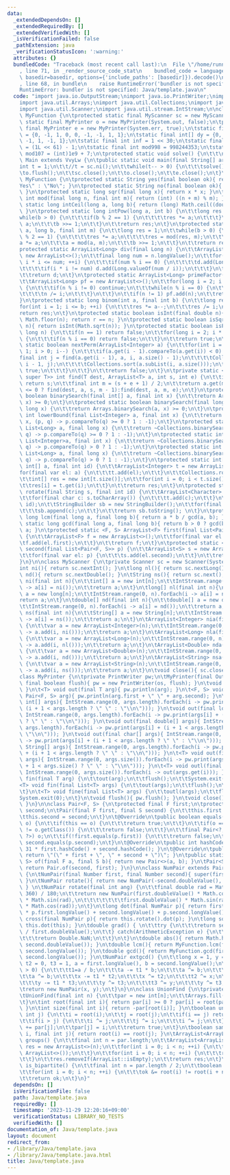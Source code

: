```yaml
---
data:
  _extendedDependsOn: []
  _extendedRequiredBy: []
  _extendedVerifiedWith: []
  _isVerificationFailed: false
  _pathExtension: java
  _verificationStatusIcon: ':warning:'
  attributes: {}
  bundledCode: "Traceback (most recent call last):\n  File \"/home/runner/.local/lib/python3.10/site-packages/onlinejudge_verify/documentation/build.py\"\
    , line 71, in _render_source_code_stat\n    bundled_code = language.bundle(stat.path,\
    \ basedir=basedir, options={'include_paths': [basedir]}).decode()\n  File \"/home/runner/.local/lib/python3.10/site-packages/onlinejudge_verify/languages/user_defined.py\"\
    , line 68, in bundle\n    raise RuntimeError('bundler is not specified: {}'.format(str(path)))\n\
    RuntimeError: bundler is not specified: Java/template.java\n"
  code: "import java.io.OutputStream;\nimport java.io.PrintWriter;\nimport java.util.ArrayList;\n\
    import java.util.Arrays;\nimport java.util.Collections;\nimport java.util.List;\n\
    import java.util.Scanner;\nimport java.util.stream.IntStream;\n\nclass VvyLw extends\
    \ MyFunction {\n\tprotected static final MyScanner sc = new MyScanner();\n\tprotected\
    \ static final MyPrinter o = new MyPrinter(System.out, false);\n\tprotected static\
    \ final MyPrinter e = new MyPrinter(System.err, true);\n\tstatic final int[] dx\
    \ = {0, -1, 1, 0, 0, -1, -1, 1, 1};\n\tstatic final int[] dy = {0, 0, 0, -1, 1,\
    \ -1, 1, -1, 1};\n\tstatic final int inf = 1 << 30;\n\tstatic final long linf\
    \ = (1L << 61) - 1;\n\tstatic final int mod998 = 998244353;\n\tstatic final int\
    \ mod107 = (int)1e9 + 7;\n\tprotected static void solve() {\n\t\t\n\t}\n}\nclass\
    \ Main extends VvyLw {\n\tpublic static void main(final String[] args) {\n\t\t\
    int t = 1;\n\t\t//t = sc.ni();\n\t\twhile(t-- > 0) {\n\t\t\tsolve();\n\t\t}\n\t\
    \to.flush();\n\t\tsc.close();\n\t\to.close();\n\t\te.close();\n\t}\n}\n\nclass\
    \ MyFunction {\n\tprotected static String yes(final boolean ok){ return ok ? \"\
    Yes\" : \"No\"; }\n\tprotected static String no(final boolean ok){ return yes(!ok);\
    \ }\n\tprotected static long sqr(final long x){ return x * x; }\n\tprotected static\
    \ int mod(final long n, final int m){ return (int) ((n + m) % m); }\n\tprotected\
    \ static long intCeil(long a, long b){ return (long) Math.ceil((double)a / b);\
    \ }\n\tprotected static long intPow(long a, int b) {\n\t\tlong res = 1;\n\t\t\
    while(b > 0) {\n\t\t\tif(b % 2 == 1) {\n\t\t\t\tres *= a;\n\t\t\t}\n\t\t\ta *=\
    \ a;\n\t\t\tb >>= 1;\n\t\t}\n\t\treturn res;\n\t}\n\tprotected static long intPow(long\
    \ a, long b, final int m) {\n\t\tlong res = 1;\n\t\twhile(b > 0) {\n\t\t\tif(b\
    \ % 2 == 1) {\n\t\t\t\tres *= a;\n\t\t\t\tres = mod(res, m);\n\t\t\t}\n\t\t\t\
    a *= a;\n\t\t\ta = mod(a, m);\n\t\t\tb >>= 1;\n\t\t}\n\t\treturn res;\n\t}\n\t\
    protected static ArrayList<Long> div(final Long n) {\n\t\tArrayList<Long> d =\
    \ new ArrayList<>();\n\t\tfinal long num = n.longValue();\n\t\tfor(long i = 1;\
    \ i * i <= num; ++i) {\n\t\t\tif(num % i == 0) {\n\t\t\t\td.add(Long.valueOf(i));\n\
    \t\t\t\tif(i * i != num) d.add(Long.valueOf(num / i));\n\t\t\t}\n\t\t}\n\t\tCollections.sort(d);\n\
    \t\treturn d;\n\t}\n\tprotected static ArrayList<Long> primeFactor(Long n) {\n\
    \t\tArrayList<Long> pf = new ArrayList<>();\n\t\tfor(long i = 2; i * i <= n; ++i)\
    \ {\n\t\t\tif(n % i != 0) continue;\n\t\t\twhile(n % i == 0) {\n\t\t\t\tpf.add(i);\n\
    \t\t\t\tn /= i;\n\t\t\t}\n\t\t}\n\t\tif(n != 1) pf.add(n);\n\t\treturn pf;\n\t\
    }\n\tprotected static long binom(int a, final int b) {\n\t\tlong res = 1;\n\t\t\
    for(int i = 1; i <= b; ++i) {\n\t\t\tres *= a--;\n\t\t\tres /= i;\n\t\t}\n\t\t\
    return res;\n\t}\n\tprotected static boolean isInt(final double n){ long r = (long)\
    \ Math.floor(n); return r == n; }\n\tprotected static boolean isSqr(final long\
    \ n){ return isInt(Math.sqrt(n)); }\n\tprotected static boolean isPrime(final\
    \ long n) {\n\t\tif(n == 1) return false;\n\t\tfor(long i = 2; i * i <= n; ++i)\
    \ {\n\t\t\tif(n % i == 0) return false;\n\t\t}\n\t\treturn true;\n\t}\n\tprotected\
    \ static boolean nextPerm(ArrayList<Integer> a) {\n\t\tfor(int i = a.size() -\
    \ 1; i > 0; i--) {\n\t\t\tif(a.get(i - 1).compareTo(a.get(i)) < 0) {\n\t\t\t\t\
    final int j = find(a.get(i - 1), a, i, a.size() - 1);\n\t\t\t\tCollections.swap(a,\
    \ i - 1, j);\n\t\t\t\tCollections.sort(a.subList(i, a.size()));\n\t\t\t\treturn\
    \ true;\n\t\t\t}\n\t\t}\n\t\treturn false;\n\t}\n\tprivate static <T extends Comparable<?\
    \ super T>> int find(T dest, ArrayList<T> a, int s, int e) {\n\t\tif (s == e)\
    \ return s;\n\t\tfinal int m = (s + e + 1) / 2;\n\t\treturn a.get(m).compareTo(dest)\
    \ <= 0 ? find(dest, a, s, m - 1):find(dest, a, m, e);\n\t}\n\tprotected static\
    \ boolean binarySearch(final int[] a, final int x) {\n\t\treturn Arrays.binarySearch(a,\
    \ x) >= 0;\n\t}\n\tprotected static boolean binarySearch(final long[] a, final\
    \ long x) {\n\t\treturn Arrays.binarySearch(a, x) >= 0;\n\t}\n\tprotected static\
    \ int lowerBound(final List<Integer> a, final int x) {\n\t\treturn ~Collections.binarySearch(a,\
    \ x, (p, q) -> p.compareTo(q) >= 0 ? 1 : -1);\n\t}\n\tprotected static int lowerBound(final\
    \ List<Long> a, final long x) {\n\t\treturn ~Collections.binarySearch(a, x, (p,\
    \ q) -> p.compareTo(q) >= 0 ? 1 : -1);\n\t}\n\tprotected static int upperBound(final\
    \ List<Integer>a, final int x) {\n\t\treturn ~Collections.binarySearch(a, x, (p,\
    \ q) -> p.compareTo(q) > 0 ? 1 : -1);\n\t}\n\tprotected static int upperBound(final\
    \ List<Long> a, final long x) {\n\t\treturn ~Collections.binarySearch(a, x, (p,\
    \ q) -> p.compareTo(q) > 0 ? 1 : -1);\n\t}\n\tprotected static int[] rotate(final\
    \ int[] a, final int id) {\n\t\tArrayList<Integer> t = new ArrayList<>();\n\t\t\
    for(final var el: a) {\n\t\t\tt.add(el);\n\t\t}\n\t\tCollections.rotate(t, id);\n\
    \t\tint[] res = new int[t.size()];\n\t\tfor(int i = 0; i < t.size(); ++i) {\n\t\
    \t\tres[i] = t.get(i);\n\t\t}\n\t\treturn res;\n\t}\n\tprotected static String\
    \ rotate(final String s, final int id) {\n\t\tArrayList<Character> t = new ArrayList<>();\n\
    \t\tfor(final char c: s.toCharArray()) {\n\t\t\tt.add(c);\n\t\t}\n\t\tCollections.rotate(t,\
    \ id);\n\t\tStringBuilder sb = new StringBuilder();\n\t\tfor(final var c: t) {\n\
    \t\t\tsb.append(c);\n\t\t}\n\t\treturn sb.toString(); \n\t}\n\tprotected static\
    \ long lcm(final long a, final long b){ return a * b / gcd(a, b); }\n\tprotected\
    \ static long gcd(final long a, final long b){ return b > 0 ? gcd(b, a % b) :\
    \ a; }\n\tprotected static <F, S> ArrayList<F> first(final List<Pair<F, S>> p)\
    \ {\n\t\tArrayList<F> f = new ArrayList<>();\n\t\tfor(final var el: p) {\n\t\t\
    \tf.add(el.first);\n\t\t}\n\t\treturn f;\n\t}\n\tprotected static <F, S> ArrayList<S>\
    \ second(final List<Pair<F, S>> p) {\n\t\tArrayList<S> s = new ArrayList<>();\n\
    \t\tfor(final var el: p) {\n\t\t\ts.add(el.second);\n\t\t}\n\t\treturn s;\n\t\
    }\n}\n\nclass MyScanner {\n\tprivate Scanner sc = new Scanner(System.in);\n\t\
    int ni(){ return sc.nextInt(); }\n\tlong nl(){ return sc.nextLong(); }\n\tdouble\
    \ nd(){ return sc.nextDouble(); }\n\tString ns(){ return sc.next(); }\n\tint[]\
    \ ni(final int n){\n\t\tint[] a = new int[n];\n\t\tIntStream.range(0, n).forEach(i\
    \ -> a[i] = ni());\n\t\treturn a;\n\t}\n\tlong[] nl(final int n){\n\t\tlong[]\
    \ a = new long[n];\n\t\tIntStream.range(0, n).forEach(i -> a[i] = nl());\n\t\t\
    return a;\n\t}\n\tdouble[] nd(final int n){\n\t\tdouble[] a = new double[n];\n\
    \t\tIntStream.range(0, n).forEach(i -> a[i] = nd());\n\t\treturn a;\n\t}\n\tString[]\
    \ ns(final int n){\n\t\tString[] a = new String[n];\n\t\tIntStream.range(0, n).forEach(i\
    \ -> a[i] = ns());\n\t\treturn a;\n\t}\n\tArrayList<Integer> nia(final int n)\
    \ {\n\t\tvar a = new ArrayList<Integer>(n);\n\t\tIntStream.range(0, n).forEach(i\
    \ -> a.add(i, ni()));\n\t\treturn a;\n\t}\n\tArrayList<Long> nla(final int n)\
    \ {\n\t\tvar a = new ArrayList<Long>(n);\n\t\tIntStream.range(0, n).forEach(i\
    \ -> a.add(i, nl()));\n\t\treturn a;\n\t}\n\tArrayList<Double> nda(final int n)\
    \ {\n\t\tvar a = new ArrayList<Double>(n);\n\t\tIntStream.range(0, n).forEach(i\
    \ -> a.add(i, nd()));\n\t\treturn a;\n\t}\n\tArrayList<String> nsa(final int n)\
    \ {\n\t\tvar a = new ArrayList<String>(n);\n\t\tIntStream.range(0, n).forEach(i\
    \ -> a.add(i, ns()));\n\t\treturn a;\n\t}\n\tvoid close(){ sc.close(); }\n}\n\n\
    class MyPrinter {\n\tprivate PrintWriter pw;\n\tMyPrinter(final OutputStream os,\
    \ final boolean flush){ pw = new PrintWriter(os, flush); }\n\tvoid out(){ pw.println();\
    \ }\n\t<T> void out(final T arg){ pw.println(arg); }\n\t<F, S> void out(final\
    \ Pair<F, S> arg){ pw.println(arg.first + \" \" + arg.second); }\n\tvoid out(final\
    \ int[] args){ IntStream.range(0, args.length).forEach(i -> pw.print(args[i] +\
    \ (i + 1 < args.length ? \" \" : \"\\n\"))); }\n\tvoid out(final long[] args){\
    \ IntStream.range(0, args.length).forEach(i -> pw.print(args[i] + (i + 1 < args.length\
    \ ? \" \" : \"\\n\"))); }\n\tvoid out(final double[] args){ IntStream.range(0,\
    \ args.length).forEach(i -> pw.print(args[i] + (i + 1 < args.length ? \" \" :\
    \ \"\\n\"))); }\n\tvoid out(final char[] args){ IntStream.range(0, args.length).forEach(i\
    \ -> pw.print(args[i] + (i + 1 < args.length ? \" \" : \"\\n\"))); }\n\tvoid out(final\
    \ String[] args){ IntStream.range(0, args.length).forEach(i -> pw.print(args[i]\
    \ + (i + 1 < args.length ? \" \" : \"\\n\"))); }\n\t<T> void out(final List<T>\
    \ args){ IntStream.range(0, args.size()).forEach(i -> pw.print(args.get(i) + (i\
    \ + 1 < args.size() ? \" \" : \"\\n\"))); }\n\t<T> void outl(final List<T> args){\
    \ IntStream.range(0, args.size()).forEach(i -> out(args.get(i))); }\n\t<T> void\
    \ fin(final T arg) {\n\t\tout(arg);\n\t\tflush();\n\t\tSystem.exit(0);\n\t}\n\t\
    <T> void fin(final List<T> args) {\n\t\tout(args);\n\t\tflush();\n\t\tSystem.exit(0);\n\
    \t}\n\t<T> void fine(final List<T> args) {\n\t\toutl(args);\n\t\tflush();\n\t\t\
    System.exit(0);\n\t}\n\tvoid flush(){ pw.flush(); }\n\tvoid close(){ pw.close();\
    \ }\n}\n\nclass Pair<F, S> {\n\tprotected final F first;\n\tprotected final S\
    \ second;\n\tPair(final F first, final S second) {\n\t\tthis.first = first;\n\t\
    \tthis.second = second;\n\t}\n\t@Override\n\tpublic boolean equals(final Object\
    \ o) {\n\t\tif(this == o) {\n\t\t\treturn true;\n\t\t}\n\t\tif(o == null || getClass()\
    \ != o.getClass()) {\n\t\t\treturn false;\n\t\t}\n\t\tfinal Pair<?, ?> p = (Pair<?,\
    \ ?>) o;\n\t\tif(!first.equals(p.first)) {\n\t\t\treturn false;\n\t\t}\n\t\treturn\
    \ second.equals(p.second);\n\t}\n\t@Override\n\tpublic int hashCode(){ return\
    \ 31 * first.hashCode() + second.hashCode(); }\n\t@Override\n\tpublic String toString(){\
    \ return \"(\" + first + \", \" + second + \")\"; }\n\tpublic static <F, S> Pair<F,\
    \ S> of(final F a, final S b){ return new Pair<>(a, b); }\n\tPair<S, F> swap(){\
    \ return Pair.of(second, first); }\n}\n\nclass NumPair extends Pair<Number, Number>\
    \ {\n\tNumPair(final Number first, final Number second){ super(first, second);\
    \ }\n\tNumPair rotate(){ return new NumPair(-second.doubleValue(), first.doubleValue());\
    \ } \n\tNumPair rotate(final int ang) {\n\t\tfinal double rad = Math.PI * MyFunction.mod(ang,\
    \ 360) / 180;\n\t\treturn new NumPair(first.doubleValue() * Math.cos(rad) - second.doubleValue()\
    \ * Math.sin(rad),\n\t\t\t\t\t\t\tfirst.doubleValue() * Math.sin(rad) + second.doubleValue()\
    \ * Math.cos(rad));\n\t}\n\tlong dot(final NumPair p){ return first.longValue()\
    \ * p.first.longValue() + second.longValue() + p.second.longValue(); }\n\tlong\
    \ cross(final NumPair p){ return this.rotate().dot(p); }\n\tlong square(){ return\
    \ this.dot(this); }\n\tdouble grad() { \n\t\ttry {\n\t\t\treturn second.doubleValue()\
    \ / first.doubleValue();\n\t\t} catch(ArithmeticException e) {\n\t\t\te.printStackTrace();\n\
    \t\t\treturn Double.NaN;\n\t\t}\n\t}\n\tdouble abs(){ return Math.hypot(first.doubleValue(),\
    \ second.doubleValue()); }\n\tdouble lcm(){ return MyFunction.lcm(first.longValue(),\
    \ second.longValue()); }\n\tdouble gcd(){ return MyFunction.gcd(first.longValue(),\
    \ second.longValue()); }\n\tNumPair extgcd() {\n\t\tlong x = 1, y = 0, t1 = 0,\
    \ t2 = 0, t3 = 1, a = first.longValue(), b = second.longValue();\n\t\twhile(b\
    \ > 0) {\n\t\t\tt1=a / b;\n\t\t\ta -= t1 * b;\n\t\t\ta ^= b;\n\t\t\tb ^= a;\n\t\
    \t\ta ^= b;\n\t\t\tx -= t1 * t2;\n\t\t\tx ^= t2;\n\t\t\tt2 ^= x;\n\t\t\tx ^= t2;\n\
    \t\t\ty -= t1 * t3;\n\t\t\ty ^= t3;\n\t\t\tt3 ^= y;\n\t\t\ty ^= t3;\n\t\t}\n\t\
    \treturn new NumPair(x, y);\n\t}\n}\n\nclass UnionFind {\n\tprivate int[] par;\n\
    \tUnionFind(final int n) {\n\t\tpar = new int[n];\n\t\tArrays.fill(par, -1);\n\
    \t}\n\tint root(final int i){ return par[i] >= 0 ? par[i] = root(par[i]) : i;\
    \ }\n\tint size(final int i){ return -par[root(i)]; }\n\tboolean unite(int i,\
    \ int j) {\n\t\ti = root(i);\n\t\tj = root(j);\n\t\tif(i == j) return false;\n\
    \t\tif(i > j) {\n\t\t\ti ^= j;\n\t\t\tj ^= i;\n\t\t\ti ^= j;\n\t\t}\n\t\tpar[i]\
    \ += par[j];\n\t\tpar[j] = i;\n\t\treturn true;\n\t}\n\tboolean same(final int\
    \ i, final int j){ return root(i) == root(j); }\n\tArrayList<ArrayList<Integer>>\
    \ groups() {\n\t\tfinal int n = par.length;\n\t\tArrayList<ArrayList<Integer>>\
    \ res = new ArrayList<>(n);\n\t\tfor(int i = 0; i < n; ++i) {\n\t\t\tres.add(new\
    \ ArrayList<>());\n\t\t}\n\t\tfor(int i = 0; i < n; ++i) {\n\t\t\tres.get(root(i)).add(i);\n\
    \t\t}\n\t\tres.removeIf(ArrayList::isEmpty);\n\t\treturn res;\n\t}\n\tboolean\
    \ is_bipartite() {\n\t\tfinal int n = par.length / 2;\n\t\tboolean ok = true;\n\
    \t\tfor(int i = 0; i < n; ++i) {\n\t\t\tok &= root(i) != root(i + n);\n\t\t}\n\
    \t\treturn ok;\n\t}\n}"
  dependsOn: []
  isVerificationFile: false
  path: Java/template.java
  requiredBy: []
  timestamp: '2023-11-29 12:20:16+09:00'
  verificationStatus: LIBRARY_NO_TESTS
  verifiedWith: []
documentation_of: Java/template.java
layout: document
redirect_from:
- /library/Java/template.java
- /library/Java/template.java.html
title: Java/template.java
---
```

